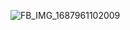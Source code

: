 
![FB_IMG_1687961102009](https://github.com/3345-c-a-t-s-u-s/BedolHubV2-UI-Lib/assets/117000269/b741279e-fc86-4449-b30f-4fa640895caa)
